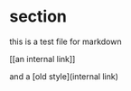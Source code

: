 # section

this is a test file for markdown

[[an internal link]]

and a [old style](internal link)
